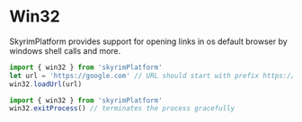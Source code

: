 # Win32

SkyrimPlatform provides support for opening links in os default browser by windows shell calls and more.

```typescript
import { win32 } from 'skyrimPlatform'
let url = 'https://google.com' // URL should start with prefix https://
win32.loadUrl(url)
```

```typescript
import { win32 } from 'skyrimPlatform'
win32.exitProcess() // terminates the process gracefully
```
